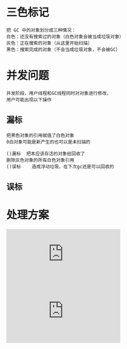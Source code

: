 # 三色标记

	把 GC 中的对象划分成三种情况：
	白色：还没有搜索过的对象（白色对象会被当成垃圾对象）
	灰色：正在搜索的对象（从这里开始扫描）
	黑色：搜索完成的对象（不会当成垃圾对象，不会被GC）

# 并发问题


	并发阶段，用户线程和GC线程同时对对象进行修改，
	用户可能出现以下操作
## 漏标	

	把黑色对象的引用赋值了白色对象
	0白对象可能是新产生的也可以是未扫描的
	
	()漏标  把本应该存活的对象给回收了
	删除灰色对象的所有白色对象引用
	()误标 	造成浮动垃圾，在下次gc还是可以回收的
	
## 误标

# 处理方案

![CMS](https://github.com/RodJohn/jvm/blob/master/md/%E5%9B%9E%E6%94%B6%E5%99%A8_CMS_%E6%A0%87%E8%AE%B0%E7%AE%97%E6%B3%95.md)
![G1](https://github.com/RodJohn/jvm/edit/master/md/%E5%9B%9E%E6%94%B6%E5%99%A8_G1_SATB.md)
